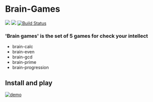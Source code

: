 # Brain-Games
<a href="https://codeclimate.com/github/Gumarov1991/php-project-lvl1/maintainability"><img src="https://api.codeclimate.com/v1/badges/fb738f4db591456f44ff/maintainability" /></a>
<a href="https://codeclimate.com/github/Gumarov1991/php-project-lvl1/test_coverage"><img src="https://api.codeclimate.com/v1/badges/fb738f4db591456f44ff/test_coverage" /></a>
[![Build Status](https://travis-ci.org/Gumarov1991/php-project-lvl1.svg?branch=master)](https://travis-ci.org/Gumarov1991/php-project-lvl1)

### 'Brain games' is the set of 5 games for check your intellect

- brain-calc
- brain-even
- brain-gcd
- brain-prime
- brain-progression

## Install and play

[![demo](https://asciinema.org/a/8UUrtopw6EtHNZLyC5X5lnUtZ.svg)](https://asciinema.org/a/8UUrtopw6EtHNZLyC5X5lnUtZ?autoplay=1)

